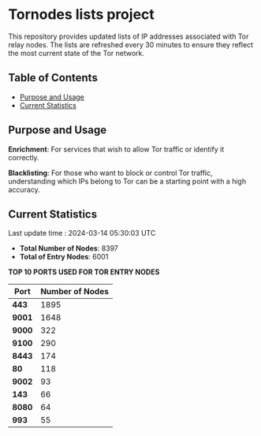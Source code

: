 # Tornodes lists project

This repository provides updated lists of IP addresses associated with Tor relay nodes. The lists are refreshed every 30 minutes to ensure they reflect the most current state of the Tor network.

## Table of Contents

- [Purpose and Usage](#purpose-and-usage)
- [Current Statistics](#current-statistics)


## Purpose and Usage

**Enrichment**: For services that wish to allow Tor traffic or identify it correctly.

**Blacklisting**: For those who want to block or control Tor traffic, understanding which IPs belong to Tor can be a starting point with a high accuracy.

## Current Statistics

Last update time : 2024-03-14 05:30:03 UTC

- **Total Number of Nodes**: 8397
- **Total of Entry Nodes**: 6001

**TOP 10 PORTS USED FOR TOR ENTRY NODES**

| **Port** | **Number of Nodes** |
|------|-----------------|
| **443**   | 1895  |
| **9001**   | 1648  |
| **9000**   | 322  |
| **9100**   | 290  |
| **8443**   | 174  |
| **80**   | 118  |
| **9002**   | 93  |
| **143**   | 66  |
| **8080**   | 64  |
| **993**   | 55  |

